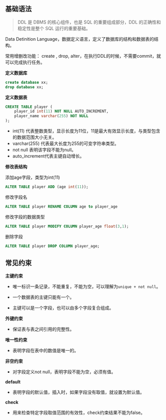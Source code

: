 ## 基础语法

> DDL 是 DBMS 的核心组件，也是 SQL 的重要组成部分，DDL 的正确性和稳定性是整个 SQL 运行的重要基础。

Data Detinition Language，数据定义语言，定义了数据库的结构和数据表的结构。

常用增删改功能： create , drop, alter，在执行DDL的时候，不需要commit，就可以完成执行任务。

**定义数据库**

```sql
create database xx;
drop database xx;
```

**定义数据表**

```sql
CREATE TABLE player ( 
    player_id int(11) NOT NULL AUTO_INCREMENT, 
 	player_name varchar(255) NOT NULL
);
```

- int(11) 代表整数类型，显示长度为11位，11是最大有效显示长度，与类型包含的数据范围大小无关。
- varchar(255) 代表最大长度为255的可变字符串类型。
- not null 表明该字段不能为null。
- auto_increment代表主键自动增长。

**修改表结构**

添加age字段，类型为int(11)

```sql
ALTER TABLE player ADD (age int(11));
```

修改字段名

```sql
ALTER TABLE player RENAME COLUMN age to player_age
```

修改字段的数据类型

```sql
ALTER TABLE player MODIFY COLUMN player_age float(3,1);
```

删除字段

```sql
ALTER TABLE player DROP COLUMN player_age;
```

## 常见约束

**主键约束**

- 唯一标识一条记录，不能重复，不能为空，可以理解为`unique + not null`。

- 一个数据表的主键只能有一个。

- 主键可以是一个字段，也可以由多个字段复合组成。

**外键约束**

- 保证表与表之间引用的完整性。

**唯一性约束**

- 表明字段在表中的数值是唯一的。

**非空约束**

- 对字段定义not null，表明字段不能为空，必须有值。

**default**

- 表明字段的默认值，插入时，如果字段没有取值，就设置为默认值。

**check**

- 用来检查特定字段取值范围的有效性，check约束结果不能为false。